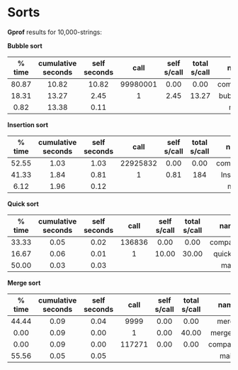 # Sorts

**Gprof**  results for 10,000-strings:

**Bubble sort**
 
| % time | cumulative seconds | self seconds |     call   | self s/call | total s/call |     name   |
|:------:|:------------------:|:------------:|:----------:|:-----------:|:------------:|:----------:|
|  80.87 |              10.82 |        10.82 |    99980001|        0.00 |         0.00 | comparator |
|  18.31 |              13.27 |         2.45 |           1|        2.45 |        13.27 | bubblesort |
|   0.82 |              13.38 |         0.11 |            |             |              | main       |

**Insertion sort**

| % time | cumulative seconds | self seconds |     call   | self s/call | total s/call |     name   |
|:------:|:------------------:|:------------:|:----------:|:-----------:|:------------:|:----------:|
|  52.55 |             1.03   |       1.03   | 22925832   |        0.00 |         0.00 | comparator |
|  41.33 |             1.84   |        0.81  |          1 |       0.81  |       184    | Insertion  |
|   6.12 |             1.96   |         0.12 |            |             |              | main       |

**Quick sort**

| % time | cumulative seconds | self seconds |     call   | self s/call | total s/call |     name   |
|:------:|:------------------:|:------------:|:----------:|:-----------:|:------------:|:----------:|
|  33.33 |               0.05 |         0.02 |      136836|        0.00 |         0.00 | comparator |
|  16.67 |               0.06 |         0.01 |           1|       10.00 |        30.00 | quicksort |
|  50.00 |               0.03 |         0.03 |            |             |              | main       |


**Merge sort**

| % time | cumulative seconds | self seconds |     call   | self s/call | total s/call |     name   |
|:------:|:------------------:|:------------:|:----------:|:-----------:|:------------:|:----------:|
|  44.44 |               0.09 |         0.04 |       9999 |        0.00 |          0.00| merge      |
|   0.00 |               0.09 |         0.00 |          1 |        0.00 |         40.00| mergesort  |
|   0.00 |               0.09 |         0.00 |     117271 |        0.00 |          0.00| comparator |
|  55.56 |               0.05 |         0.05 |            |             |              | main       |
